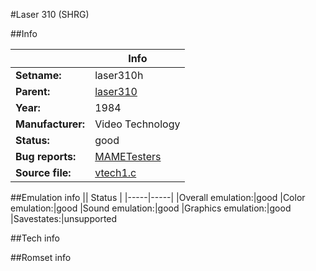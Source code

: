 #Laser 310 (SHRG)

##Info

||Info|
|-----|-----|
|**Setname:**|laser310h
|**Parent:**|[laser310](laser310.md)
|**Year:**|1984
|**Manufacturer:**|Video Technology
|**Status:**|good
|**Bug reports:**|[MAMETesters](http://mametesters.org/view_all_set.php?type=1&temporary=y&search=vtech1.c)
|**Source file:**|[vtech1.c](https://github.com/mamedev/mame/blob/master/src/mess/drivers/vtech1.c)

##Emulation info
|| Status |
|-----|-----|
|Overall emulation:|good
|Color emulation:|good
|Sound emulation:|good
|Graphics emulation:|good
|Savestates:|unsupported

##Tech info

##Romset info

<!--- START OF EDITED COMMENT DO NOT TOUCH TEXT ABOVE-->
